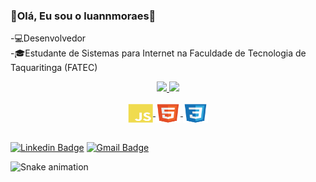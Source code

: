 
### 💎Olá, Eu sou o luannmoraes👋

-💻Desenvolvedor 
<br> 
-🎓Estudante de Sistemas para Internet na Faculdade de Tecnologia de Taquaritinga (FATEC)


<div align="center">
  <a href="https://github.com/luannmoraess">
  <img height="180px" src="https://github-readme-stats.vercel.app/api?username=luannmoraess&show_icons=true&theme=algolia&include_all_commits=true&count_private=true"/>
  <img height="180px" src="https://github-readme-stats.vercel.app/api/top-langs/?username=luannmoraess&layout=compact&langs_count=7&theme=algolia"/>
</div>

<div style="display: inline_block" align="center"><br>
  <img align="center" alt="Luan-Js" height="30" width="40" src="https://raw.githubusercontent.com/devicons/devicon/master/icons/javascript/javascript-plain.svg">
 <img align="center" alt="Luan-HTML" height="30" width="40" src="https://raw.githubusercontent.com/devicons/devicon/master/icons/html5/html5-original.svg">
  <img align="center" alt="Luan-CSS" height="30" width="40" src="https://raw.githubusercontent.com/devicons/devicon/master/icons/css3/css3-original.svg">
 
 <div align="left"> 
  <br>
 
  [![Linkedin Badge](https://img.shields.io/badge/LinkedIn-0077B5?style=for-the-badge&logo=linkedin&logoColor=white)](https://www.linkedin.com/in/luan-moraes-27a2971b4/) 
[![Gmail Badge ](https://img.shields.io/badge/Gmail-D14836?style=for-the-badge&logo=gmail&logoColor=white)](mailto:luanmoraes10_@hotmail.com)
 
![Snake animation](https://github.com/luannmoraess/luannmoraess/blob/output/github-contribution-grid-snake.svg)  
  
 </div>
</div>





